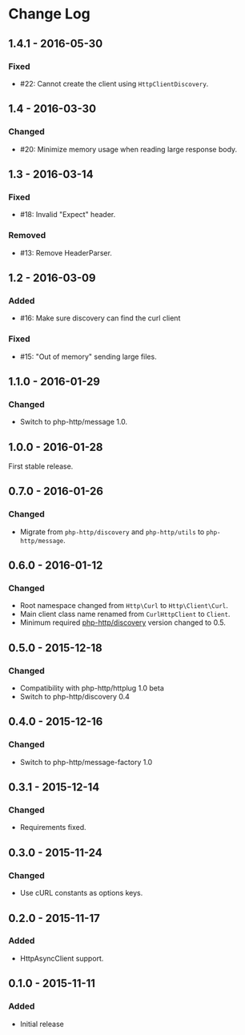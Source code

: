 # Change Log

## 1.4.1 - 2016-05-30

### Fixed

- #22: Cannot create the client using `HttpClientDiscovery`.


## 1.4 - 2016-03-30

### Changed

- #20: Minimize memory usage when reading large response body.


## 1.3 - 2016-03-14

### Fixed

- #18: Invalid "Expect" header.

### Removed

- #13: Remove HeaderParser. 


## 1.2 - 2016-03-09

### Added

- #16: Make sure discovery can find the curl client

### Fixed

- #15: "Out of memory" sending large files.


## 1.1.0 - 2016-01-29

### Changed

- Switch to php-http/message 1.0.


## 1.0.0 - 2016-01-28

First stable release.


## 0.7.0 - 2016-01-26

### Changed

- Migrate from `php-http/discovery` and `php-http/utils` to `php-http/message`.

## 0.6.0 - 2016-01-12

### Changed

- Root namespace changed from `Http\Curl` to `Http\Client\Curl`.
- Main client class name renamed from `CurlHttpClient` to `Client`. 
- Minimum required [php-http/discovery](https://packagist.org/packages/php-http/discovery)
  version changed to 0.5.


## 0.5.0 - 2015-12-18

### Changed

- Compatibility with php-http/httplug 1.0 beta
- Switch to php-http/discovery 0.4


## 0.4.0 - 2015-12-16

### Changed

- Switch to php-http/message-factory 1.0


## 0.3.1 - 2015-12-14

### Changed

- Requirements fixed.


## 0.3.0 - 2015-11-24

### Changed

- Use cURL constants as options keys.


## 0.2.0 - 2015-11-17

### Added

- HttpAsyncClient support.


## 0.1.0 - 2015-11-11

### Added

- Initial release
